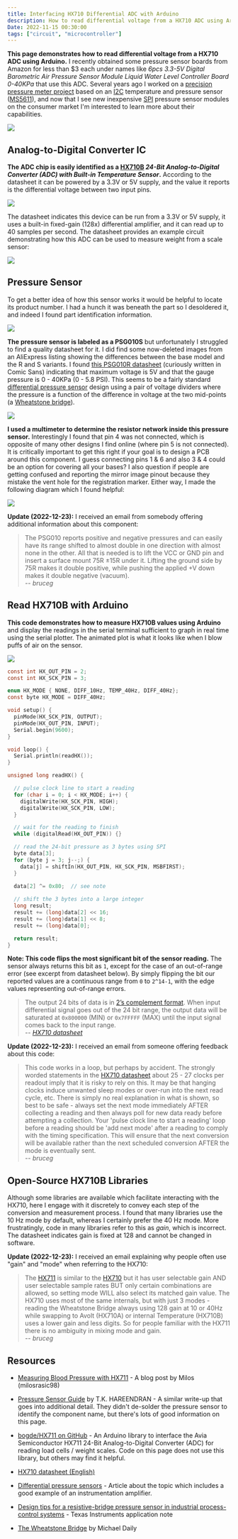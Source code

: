 ```yaml
---
title: Interfacing HX710 Differential ADC with Arduino
description: How to read differential voltage from a HX710 ADC using Arduino
Date: 2022-11-15 00:30:00
tags: ["circuit", "microcontroller"]
---
```


**This page demonstrates how to read differential voltage from a HX710 ADC using Arduino.** I recently obtained some pressure sensor boards from Amazon for less than $3 each under names like _6pcs 3.3-5V Digital Barometric Air Pressure Sensor Module Liquid Water Level Controller Board 0-40KPa_ that use this ADC. Several years ago I worked on a [precision pressure meter project](https://swharden.com/blog/2017-04-29-precision-pressure-meter-project/) based on an [I2C](https://en.wikipedia.org/wiki/I%C2%B2C)  temperature and pressure sensor ([MS5611](https://www.te.com/commerce/DocumentDelivery/DDEController?Action=showdoc&DocId=Data+Sheet%7FMS5611-01BA03%7FB3%7Fpdf%7FEnglish%7FENG_DS_MS5611-01BA03_B3.pdf%7FCAT-BLPS0036)), and now that I see new inexpensive [SPI](https://en.wikipedia.org/wiki/Serial_Peripheral_Interface) pressure sensor modules on the consumer market I'm interested to learn more about their capabilities.

<a href="https://swharden.com/static/2022/11/14/hx710b-pressure-board.jpg">
<img src="https://swharden.com/static/2022/11/14/hx710b-pressure-board.jpg" class="w-75 border border-dark shadow" />
</a>

## Analog-to-Digital Converter IC

**The ADC chip is easily identified as a [HX710B](https://www.electronicscomp.com/datasheet/hx710b-ic-datasheet.pdf) _24-Bit Analog-to-Digital Converter (ADC) with Built-in Temperature Sensor_.** According to the datasheet it can be powered by a 3.3V or 5V supply, and the value it reports is the differential voltage between two input pins. 

<img src="https://swharden.com/static/2022/11/14/hx710b-pinout.jpg" class="my-5 img-fluid w-75 mx-auto d-block">

The datasheet indicates this device can be run from a 3.3V or 5V supply, it uses a built-in fixed-gain (128x) differential amplifier, and it can read up to 40 samples per second. The datasheet provides an example circuit demonstrating how this ADC can be used to measure weight from a scale sensor:

<img src="https://swharden.com/static/2022/11/14/hx710-datasheet.jpg" class="my-5 img-fluid w-75 mx-auto d-block">

## Pressure Sensor

To get a better idea of how this sensor works it would be helpful to locate its product number. I had a hunch it was beneath the part so I desoldered it, and indeed I found part identification information.

<img src="https://swharden.com/static/2022/11/14/hx710b-pressure-psg010s.jpg" class="my-5 border border-dark shadow img-fluid w-75 mx-auto d-block">

**The pressure sensor is labeled as a PSG010S** but unfortunately I struggled to find a quality datasheet for it. I did find some now-deleted images from an AliExpress listing showing the differences between the base model and the R and S variants. 
I found [this PSG010R datasheet](https://www.katranji.com/tocimages/files/536845-544144.pdf) (curiously written in Comic Sans) indicating that maximum voltage is 5V and that the gauge pressure is 0 - 40KPa (0 - 5.8 PSI). This seems to be a fairly standard [differential pressure sensor](https://www.avnet.com/wps/portal/abacus/solutions/technologies/sensors/pressure-sensors/measurement-types/differential/) design using a pair of voltage dividers where the pressure is a function of the difference in voltage at the two mid-points (a [Wheatstone bridge](https://en.wikipedia.org/wiki/Wheatstone_bridge)).

<img src="https://swharden.com/static/2022/11/14/psg-pressure-sensor.jpg" class="my-5 border border-dark shadow img-fluid w-75 mx-auto d-block">

**I used a multimeter to determine the resistor network inside this pressure sensor.** Interestingly I found that pin 4 was not connected, which is opposite of many other designs I find online (where pin 5 is not connected). It is critically important to get this right if your goal is to design a PCB around this component. I guess connecting pins 1 & 6 and also 3 & 4 could be an option for covering all your bases? I also question if people are getting confused and reporting the mirror image pinout because they mistake the vent hole for the registration marker. Either way, I made the following diagram which I found helpful:

<img src="https://swharden.com/static/2023/09/09/pressure-sensor-pinout.png" class="my-5 img-fluid w-50 mx-auto d-block">

**Update (2022-12-23):** I received an email from somebody offering additional information about this component:

> The PSG010 reports positive and negative pressures and can easily have its range shifted to almost double in one direction with almost none in the other.  All that is needed is to lift the VCC or GND pin and insert a surface mount 75R ±15R under it. 
Lifting the ground side by 75R makes it double positive, while pushing the applied +V down makes it double negative (vacuum).<br>
> -- <cite class="text-end">bruceg</cite>

## Read HX710B with Arduino

**This code demonstrates how to measure HX710B values using Arduino** and display the readings in the serial terminal sufficient to graph in real time using the serial plotter. The animated plot is what it looks like when I blow puffs of air on the sensor.

<img src="https://swharden.com/static/2022/11/14/hx710-arduino-plot.gif" class="my-5 img-fluid mx-auto d-block">

```c
const int HX_OUT_PIN = 2;
const int HX_SCK_PIN = 3;

enum HX_MODE { NONE, DIFF_10Hz, TEMP_40Hz, DIFF_40Hz};
const byte HX_MODE = DIFF_40Hz;

void setup() {
  pinMode(HX_SCK_PIN, OUTPUT);
  pinMode(HX_OUT_PIN, INPUT);
  Serial.begin(9600);
}

void loop() {
  Serial.println(readHX());
}

unsigned long readHX() {

  // pulse clock line to start a reading
  for (char i = 0; i < HX_MODE; i++) {
    digitalWrite(HX_SCK_PIN, HIGH);
    digitalWrite(HX_SCK_PIN, LOW);
  }

  // wait for the reading to finish
  while (digitalRead(HX_OUT_PIN)) {}

  // read the 24-bit pressure as 3 bytes using SPI
  byte data[3];
  for (byte j = 3; j--;) {
    data[j] = shiftIn(HX_OUT_PIN, HX_SCK_PIN, MSBFIRST);
  }
  
  data[2] ^= 0x80;  // see note

  // shift the 3 bytes into a large integer
  long result;
  result += (long)data[2] << 16;
  result += (long)data[1] << 8;
  result += (long)data[0];

  return result;
}
```

**Note: This code flips the most significant bit of the sensor reading.** The sensor always returns this bit as `1`, except for the case of an out-of-range error (see excerpt from datasheet below). By simply flipping the bit our reported values are a continuous range from `0` to `2^14-1`, with the edge values representing out-of-range errors.

> The output 24 bits of data is in [2’s complement format](https://en.wikipedia.org/wiki/Two%27s_complement).
> When input differential signal goes out of the 24 bit range, the output data will be saturated at `0x800000` (MIN) or `0x7FFFFF` (MAX)
> until the input signal comes back to the input range.<br>
> -- <cite class="text-end"><a href='https://www.electronicscomp.com/datasheet/hx710b-ic-datasheet.pdf'>HX710 datasheet</a></cite>

**Update (2022-12-23):** I received an email from someone offering feedback about this code:

> This code works in a loop, but perhaps by accident. The strongly worded statements in the [HX710 datasheet](https://www.electronicscomp.com/datasheet/hx710b-ic-datasheet.pdf) about 25 - 27 clocks per readout imply that it is risky to rely on this.  It may be that hanging clocks induce unwanted sleep modes or over-run into the next read cycle, etc.  There is simply no real explanation in what is shown, so best to be safe - always set the next mode immediately AFTER collecting a reading and then always poll for new data ready before attempting a collection. Your 'pulse clock line to start a reading' loop before a reading should be 'add next mode' after a reading to comply with the timing specification.  This will ensure that the next conversion will be available rather than the next scheduled conversion AFTER the mode is eventually sent.<br>
> -- <cite class="text-end">bruceg</cite>

## Open-Source HX710B Libraries

Although some libraries are available which facilitate interacting with the HX710, here I engage with it discretely to convey each step of the conversion and measurement process. I found that many libraries use the 10 Hz mode by default, whereas I certainly prefer the 40 Hz mode. More frustratingly, code in many libraries refer to this as _gain_, which is incorrect. The datasheet indicates gain is fixed at 128 and cannot be changed in software.

**Update (2022-12-23):** I received an email explaining why people often use "gain" and "mode" when referring to the HX710:

> The [HX711](https://www.digikey.com/htmldatasheets/production/1836471/0/0/1/HX711.pdf) is similar to the [HX710](https://www.electronicscomp.com/datasheet/hx710b-ic-datasheet.pdf) but it has user selectable gain AND user selectable sample rates BUT only certain combinations are allowed, so setting mode WILL also select its matched gain value.
The HX710 uses most of the same internals, but with just 3 modes - reading the Wheatstone Bridge always using 128 gain at 10 or 40Hz while swapping to Avolt (HX710A) or internal Temperature (HX710B) uses a lower gain and less digits. So for people familiar with the HX711 there is no ambiguity in mixing mode and gain.<br>
> -- <cite class="text-end">bruceg</cite>

## Resources

* [Measuring Blood Pressure with HX711](https://community.element14.com/challenges-projects/design-challenges/summer-of-sensors-design-challenge/b/blog/posts/designing-a-small-health-monitoring-system-for-the-elderly---hms-blog-4---measuring-blood-pressure) - A blog post by Milos (milosrasic98)

* [Pressure Sensor Guide](https://www.electroschematics.com/pressure-sensor-guide/) by T.K. HAREENDRAN - A similar write-up that goes into additional detail. They didn't de-solder the pressure sensor to identify the component name, but there's lots of good information on this page.

* [bogde/HX711 on GitHub](https://github.com/bogde/HX711) - An Arduino library to interface the Avia Semiconductor HX711 24-Bit Analog-to-Digital Converter (ADC) for reading load cells / weight scales. Code on this page does not use this library, but others may find it helpful.

* [HX710 datasheet (English)](https://www.electronicscomp.com/datasheet/hx710b-ic-datasheet.pdf)

* [Differential pressure sensors](https://www.avnet.com/wps/portal/abacus/solutions/technologies/sensors/pressure-sensors/measurement-types/differential/) - Article about the topic which includes a good example of an instrumentation amplifier.

* [Design tips for a resistive-bridge pressure sensor in industrial process-control systems](https://www.ti.com/lit/an/slyt640/slyt640.pdf) - Texas Instruments application note

* [The Wheatstone Bridge](https://meritsensor.com/the-wheatstone-bridge/) by Michael Daily
